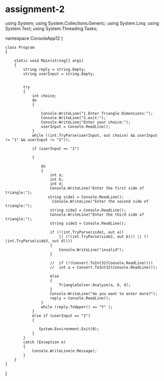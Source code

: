 # assignment-2
using System;
using System.Collections.Generic;
using System.Linq;
using System.Text;
using System.Threading.Tasks;

namespace ConsoleApp12
{
   
    class Program
    {

        static void Main(string[] args)
        {
            string reply = string.Empty;
            string userInput = string.Empty;


            try
            {
                int choice;
                do
                {

                    Console.WriteLine("1.Enter Triangle Dimensions:");
                    Console.WriteLine("2.exit:");
                    Console.WriteLine("Enter your choice:");
                    userInput = Console.ReadLine();
                }
                while ((int.TryParse(userInput, out choice) && userInput != "1" && userInput != "2"));

                if (userInput == "1")
                    
                {

                    do
                    {
                        int a;
                        int b;
                        int d;
                        Console.WriteLine("Enter the first side of triangle:");
                       string side1 = Console.ReadLine();
                         Console.WriteLine("Enter the second side of triangle:");
                        string side2 = Console.ReadLine();
                        Console.WriteLine("Enter the third side of triangle:");
                        string side3 = Console.ReadLine();

                        if (!(int.TryParse(side1, out a))
                            || (!(int.TryParse(side2, out b))) || (!(int.TryParse(side3, out d))))
                        {
                            Console.WriteLine("invalid");
                        }

                        //  if (!(Convert.ToInt32(Console.ReadLine()))
                        //  int a = Convert.ToInt32(Console.ReadLine());

                        else
                        {
                            TriangleSolver.Analyze(a, b, d);
                        }
                        Console.WriteLine("do you want to enter more?");
                        reply = Console.ReadLine();
                    }
                    while (reply.ToUpper() == "Y" );
                }
                else if (userInput == "2")
                {

                   System.Environment.Exit(0);
                }
            }
            catch (Exception e)
            {
                Console.WriteLine(e.Message);
            }
        }
    }
}
